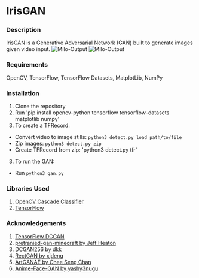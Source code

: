 # IrisGAN

### Description
IrisGAN is a Generative Adversarial Network (GAN) built to generate images given video input.
![Milo-Output](README_images/Milo-Photo.jpg)
![Milo-Output](README_images/Milo-GAN.jpg)

### Requirements
OpenCV, TensorFlow, TensorFlow Datasets, MatplotLib, NumPy

### Installation
1. Clone the repository
2. Run 'pip install opencv-python tensorflow tensorflow-datasets matplotlib numpy'
3. To create a TFRecord:
- Convert video to image stills: `python3 detect.py load path/to/file`
- Zip images: `python3 detect.py zip`
- Create TFRecord from zip: 'python3 detect.py tfr'
3. To run the GAN:
- Run `python3 gan.py`

### Libraries Used
1. [OpenCV Cascade Classifier](https://github.com/opencv/opencv/tree/master/data/haarcascades)
2. [TensorFlow](https://www.tensorflow.org/tutorials/generative/dcgan)


### Acknowledgements
1. [TensorFlow DCGAN](https://www.tensorflow.org/tutorials/generative/dcgan)
2. [pretranied-gan-minecraft by Jeff Heaton](https://github.com/jeffheaton/pretrained-gan-minecraft)
3. [DCGAN256 by dkk](https://github.com/dkk/DCGAN256/tree/master)
4. [RectGAN by xjdeng](https://github.com/xjdeng/RectGAN/tree/master)
5. [ArtGANAE by Chee Seng Chan](https://github.com/cs-chan/ArtGAN/blob/master/ArtGAN/Genre128GANAE.py)
6. [Anime-Face-GAN by yashy3nugu](https://github.com/yashy3nugu/Anime-Face-GAN)

